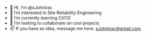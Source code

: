 - 👋 Hi, I’m @xJohnlrac
- 👀 I’m interested in Site Reliability Engineering
- 🌱 I’m currently learning CI/CD
- 💞️ I’m looking to collaborate on cool projects
- 📫 If you have an idea, message me here: xJohnlrac@gmail.com

<!---
xJohnlrac/xJohnlrac is a ✨ special ✨ repository because its `README.md` (this file) appears on your GitHub profile.
You can click the Preview link to take a look at your changes.
--->
